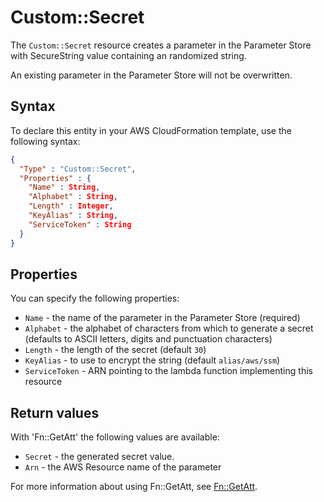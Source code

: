 # Custom::Secret
The `Custom::Secret` resource creates a parameter in the Parameter Store with SecureString value containing an randomized string.

An existing parameter in the Parameter Store will not be overwritten.

## Syntax
To declare this entity in your AWS CloudFormation template, use the following syntax:

```json
{
  "Type" : "Custom::Secret",
  "Properties" : {
    "Name" : String,
    "Alphabet" : String,
    "Length" : Integer,
    "KeyAlias" : String,
    "ServiceToken" : String
  }
}
```

## Properties
You can specify the following properties:

- `Name`  - the name of the parameter in the Parameter Store (required)
- `Alphabet` - the alphabet of characters from which to generate a secret (defaults to ASCII letters, digits and punctuation characters)
- `Length`  - the length of the secret (default `30`)
- `KeyAlias`  - to use to encrypt the string (default `alias/aws/ssm`)
- `ServiceToken`  - ARN pointing to the lambda function implementing this resource 

## Return values
With 'Fn::GetAtt' the following values are available:

- `Secret` - the generated secret value.
- `Arn` - the AWS Resource name of the parameter

For more information about using Fn::GetAtt, see [Fn::GetAtt](http://docs.aws.amazon.com/AWSCloudFormation/latest/UserGuide/intrinsic-function-reference-getatt.html).
